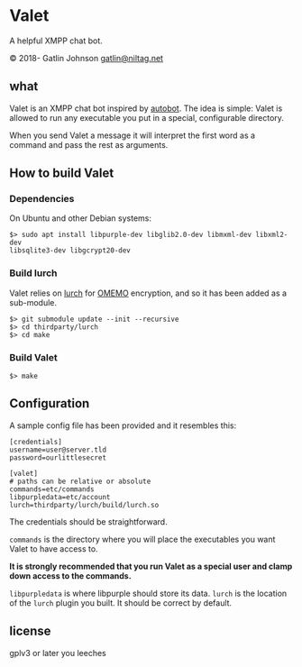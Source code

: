 Valet
===

A helpful XMPP chat bot.

© 2018- Gatlin Johnson <gatlin@niltag.net>

what
---

Valet is an XMPP chat bot inspired by [autobot][autobot]. The idea is simple:
Valet is allowed to run any executable you put in a special, configurable
directory.

When you send Valet a message it will interpret the first word as a command and
pass the rest as arguments.

How to build Valet
---

### Dependencies

On Ubuntu and other Debian systems:

    $> sudo apt install libpurple-dev libglib2.0-dev libmxml-dev libxml2-dev
    libsqlite3-dev libgcrypt20-dev

### Build lurch

Valet relies on [lurch][lurch] for [OMEMO][omemo] encryption, and so it has been
added as a sub-module.

    $> git submodule update --init --recursive
    $> cd thirdparty/lurch
    $> cd make

### Build Valet


    $> make

Configuration
---

A sample config file has been provided and it resembles this:

```
[credentials]
username=user@server.tld
password=ourlittlesecret

[valet]
# paths can be relative or absolute
commands=etc/commands
libpurpledata=etc/account
lurch=thirdparty/lurch/build/lurch.so
```

The credentials should be straightforward.

`commands` is the directory where you will place the executables you want Valet
to have access to.

**It is strongly recommended that you run Valet as a special user and clamp down
access to the commands.**

`libpurpledata` is where libpurple should store its data.
`lurch` is the location of the `lurch` plugin you built. It should be correct by default.

license
---

gplv3 or later you leeches

[libpurple]: https://developer.pidgin.im/wiki/WhatIsLibpurple
[autobot]: https://github.com/mhcerri/Autobot
[omemo]: https://conversations.im/omemo/
[lurch]: https://github.com/gkdr/lurch
[glib]: https://developer.gnome.org/glib/2.56/

